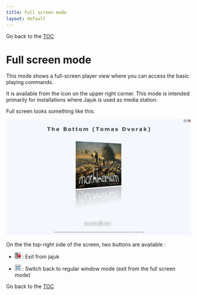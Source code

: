 ```yaml
---
title: Full screen mode
layout: default
---
```

Go back to the [TOC](/manual/main.html)

# Full screen mode

This mode shows a full-screen player view where you can access the basic playing commands. 

It is available from the icon on the upper right corner. This mode is intended primarily for installations where Jajuk is used as media station.

Full screen looks something like this: 

![Image](/images/Fullscreen.png)

On the the top-right side of the screen, two buttons are available :

- ![Image](/images/Exit_16x16.png) : Exit from jajuk

- ![Image](/images/Slim_window_16x16.png) : Switch back to regular window mode (exit from the full screen mode)

Go back to the [TOC](/manual/main.html)
